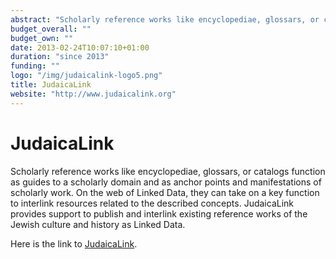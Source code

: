 ```yaml
---
abstract: "Scholarly reference works like encyclopediae, glossars, or catalogs function as guides to a scholarly domain and as anchor points and manifestations of scholarly work. On the web of Linked Data, they can take on a key function to interlink resources related to the described concepts. JudaicaLink provides support to publish and interlink existing reference works of the Jewish culture and history as Linked Data."
budget_overall: ""
budget_own: ""
date: 2013-02-24T10:07:10+01:00
duration: "since 2013"
funding: ""
logo: "/img/judaicalink-logo5.png"
title: JudaicaLink
website: "http://www.judaicalink.org"
---
```


JudaicaLink
===========

Scholarly reference works like encyclopediae, glossars, or catalogs function as guides to a scholarly domain and as anchor points and manifestations of scholarly work. On the web of Linked Data, they can take on a key function to interlink resources related to the described concepts. JudaicaLink provides support to publish and interlink existing reference works of the Jewish culture and history as Linked Data.

Here is the link to [JudaicaLink](http://www.judaicalink.org).
